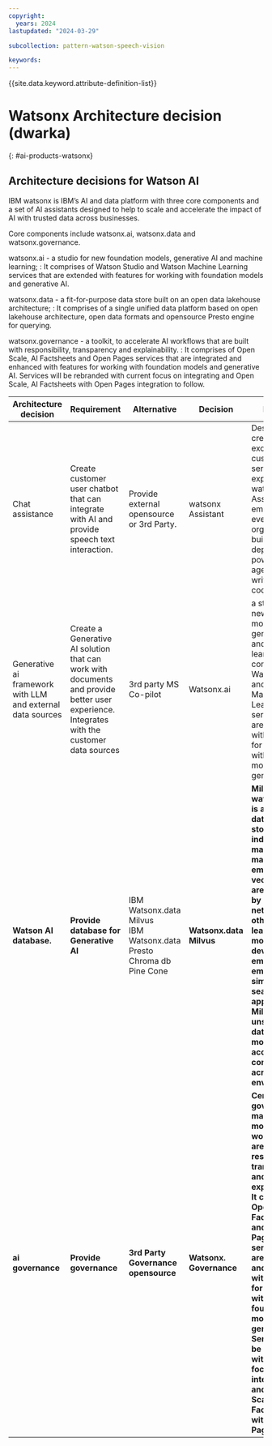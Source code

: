 ```yaml
---
copyright:
  years: 2024
lastupdated: "2024-03-29"

subcollection: pattern-watson-speech-vision

keywords:
---
```

{{site.data.keyword.attribute-definition-list}}

# Watsonx Architecture decision (dwarka)

{: \#ai-products-watsonx}

## Architecture decisions for Watson AI

IBM watsonx is IBM’s AI and data platform with three core components and a set of AI assistants designed to help to scale and accelerate the impact of AI with trusted data across businesses.

Core components include watsonx.ai, watsonx.data and watsonx.governance.

watsonx.ai - a studio for new foundation models, generative AI and machine learning; : It comprises of Watson Studio and Watson Machine Learning services that are extended with features for working with foundation models and generative AI.

watsonx.data - a fit-for-purpose data store built on an open data lakehouse architecture; : It comprises of a single unified data platform based on open lakehouse architecture, open data formats and opensource Presto engine for querying.

watsonx.governance - a toolkit, to accelerate AI workflows that are built with responsibility, transparency and explainability. : It comprises of Open Scale, AI Factsheets and Open Pages services that are integrated and enhanced with features for working with foundation models and generative AI. Services will be rebranded with current focus on integrating and Open Scale, AI Factsheets with Open Pages integration to follow.

| **Architecture decision**                            | **Requirement**                                                                                                                      | **Alternative**                                                               | **Decision**            | **Rationale**                                                                                                                                                                                                                                                                                                                                                                                                           |
| ---------------------------------------------------------- | ------------------------------------------------------------------------------------------------------------------------------------------ | ----------------------------------------------------------------------------------- | ----------------------------- | ----------------------------------------------------------------------------------------------------------------------------------------------------------------------------------------------------------------------------------------------------------------------------------------------------------------------------------------------------------------------------------------------------------------------------- |
| Chat assistance                                            | Create customer user chatbot that can integrate with AI and provide speech text interaction.                                               | Provide external opensource or 3rd Party.                                           | watsonx Assistant             | Designed to create exceptional customer service experiences, watsonx Assistant empowers everyone in the organization to build and deploy AI-powered virtual agents without writing a line of code.                                                                                                                                                                                                                            |
| Generative ai framework with LLM and external data sources | Create a Generative AI solution that can work with documents and provide better user experience. Integrates with the customer data sources | 3rd party MS Co-pilot                                                               | Watsonx.ai                    | a studio for new foundation models, generative AI and machine learning; : It comprises of Watson Studio and Watson Machine Learning services that are extended with features for working with foundation models and generative AI.                                                                                                                                                                                            |
| **Watson AI database.**                             | **Provide database for Generative AI**                                                                                               | IBM Watsonx.data Milvus<br />IBM Watsonx.data Presto<br />Chroma db<br />Pine Cone | **Watsonx.data Milvus** | **Milvus from watson. Milvus is a vector database that stores, indexes, and manages massive embedding vectors that are developed by deep neural networks and other machine learning (ML) models. It is developed to empower embedding similarity search and AI applications. Milvus makes unstructured data search more accessible and consistent across various environments.**                                       |
| **ai governance**                                    | **Provide governance**                                                                                                               | **3rd Party Governance opensource**                                           | **Watsonx. Governance** | **Centralized governance to manage and monitor AI workflows that are built with responsibility, transparency and explainability.  It comprises of Open Scale, AI Factsheets and Open Pages services that are integrated and enhanced with features for working with foundation models and generative AI. Services will be rebranded with current focus on integrating and Open Scale, AI Factsheets with Open Pages** |
